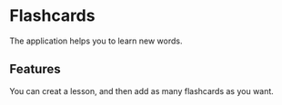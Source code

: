 # Flashcards
The application helps you to learn new words.

## Features
You can creat a lesson, and then add as many flashcards as you want.